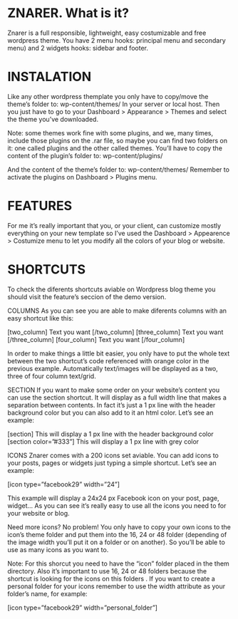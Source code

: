 ZNARER. What is it?
======
Znarer is a full responsible, lightweight, easy costumizable and free wordpress theme. You have 2 menu hooks: principal menu and secondary menu) and 2 widgets hooks: sidebar and footer.

INSTALATION
======
Like any other wordpress themplate you only have to copy/move the theme’s folder to: wp-content/themes/ In your server or local host. Then you just have to go to your Dashboard > Appearance > Themes and select the theme you’ve downloaded.

Note: some themes work fine with some plugins, and we, many times, include those plugins on the .rar file, so maybe you can find two folders on it: one called plugins and the other called themes. You’ll have to copy the content of the plugin’s folder to: wp-content/plugins/

And the content of the theme’s folder to: wp-content/themes/
Remember to activate the plugins on Dashboard > Plugins menu.

FEATURES
======

For me it’s really important that you, or your client, can customize mostly everything on your new template so I’ve used the Dashboard > Appearence > Costumize menu to let you modify all the colors of your blog or website.

SHORTCUTS
======

To check the diferents shortcuts aviable on Wordpress blog theme you should visit the  feature’s seccion of the demo version.

COLUMNS
As you can see you are able to make diferents columns with an easy shortcut like this:

[two_column]    Text you want    [/two_column]
[three_column]    Text you want    [/three_column]
[four_column]    Text you want    [/four_column]

In order to make things a little bit easier, you only have to put the whole text between the two shortcut’s code referenced with orange color in the previous example. Automatically text/images will be displayed as a two, three of four column text/grid.

SECTION
If you want to make some order on your website’s content you can use the section shortcut. It will display as a full width line that makes a separation between contents. In fact it’s just a 1 px line with the header background color but you can also add to it an html color. Let’s see an example:

[section]     This will display a 1 px line with the header background color
[section color=”#333”]      This will display a 1 px line with grey color

ICONS
Znarer comes with a 200 icons set aviable. You can add icons to your posts, pages or widgets just typing a simple shortcut. Let’s see an example:

[icon type=”facebook29” width=”24”]

This example will display a 24x24 px Facebook icon on your post, page, widget... As you can see it’s really easy to use all the icons you need to for your website or blog. 

Need more icons? No problem! You only have to copy your own icons to the icon’s theme folder and put them into the 16, 24 or 48 folder (depending of the image width you’ll put it on a folder or on another). So you’ll be able to use as many icons as you want to.

Note: For this shorcut you need to have the “icon” folder placed in the them directory. Also it’s important to use 16, 24 or 48 folders because the shortcut is looking for the icons on this folders . If you want to create a personal folder for your icons remember to use the width attribute as your folder’s name, for example:

[icon type=”facebook29” width=”personal_folder”]  

